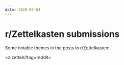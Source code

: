 ```yaml
---
date: 2020-07-04
---
```


# r/Zettelkasten submissions

Some notable themes in the posts to r/Zettelkasten:

<z:zettels?tag=reddit>

